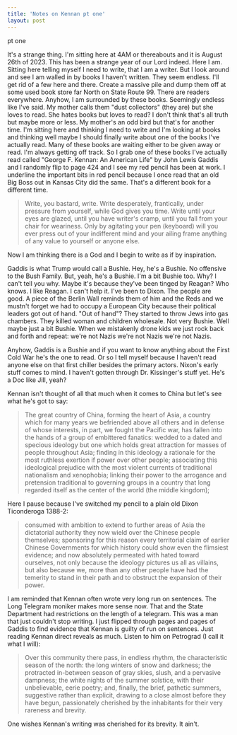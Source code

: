 ```yaml
---
title: 'Notes on Kennan pt one'
layout: post
---
```


pt one

It's a strange thing. I'm sitting here at 4AM or thereabouts and it is August 26th of 2023. This has been a strange year of our Lord indeed. Here I am. Sitting here telling myself I need to write, that I am a writer. But I look around and see I am walled in by books I haven't written. They seem endless. I'll get rid of a few here and there. Create a massive pile and dump them off at some used book store far North on State Route 99. There are readers everywhere. Anyhow, I am surrounded by these books. Seemingly endless like I've said. My mother calls them "dust collectors" (they are) but she loves to read. She hates books but loves to read? I don't think that's all truth but maybe more or less. My mother's an odd bird but that's for another time. I'm sitting here and thinking I need to write and I'm looking at books and thinking well maybe I should finally write about one of the books I've actually read. Many of these books are waiting either to be given away or read. I'm always getting off track. So I grab one of these books I've actually read called "George F. Kennan: An American Life" by John Lewis Gaddis and I randomly flip to page 424 and I see my red pencil has been at work. I underline the important bits in red pencil because I once read that an old Big Boss out in Kansas City did the same. That's a different book for a different time.

> Write, you bastard, write. Write desperately, frantically, under pressure from yourself, while God gives you time. Write until your eyes are glazed, until you have writer's cramp, until you fall from your chair for weariness. Only by agitating your pen (keyboard) will you ever press out of your indifferent mind and your ailing frame anything of any value to yourself or anyone else.

Now I am thinking there is a God and I begin to write as if by inspiration.

Gaddis is what Trump would call a Bushie. Hey, he's a Bushie. No offensive to the Bush Family. But, yeah, he's a Bushie. I'm a bit Bushie too. Why? I can't tell you why. Maybe it's because they've been tinged by Reagan? Who knows. I like Reagan. I can't help it. I've been to Dixon. The people are good. A piece of the Berlin Wall reminds them of him and the Reds and we mustn't forget we had to occupy a European City because their political leaders got out of hand. "Out of hand"? They started to throw Jews into gas chambers. They killed woman and children wholesale. Not very Bushie. Well maybe just a bit Bushie. When we mistakenly drone kids we just rock back and forth and repeat: we're not Nazis we're not Nazis we're not Nazis.

Anyhow, Gaddis is a Bushie and if you want to know anything about the First Cold War he's the one to read. Or so I tell myself because I haven't read anyone else on that first chiller besides the primary actors. Nixon's early stuff comes to mind. I haven't gotten through Dr. Kissinger's stuff yet. He's a Doc like Jill, yeah?

Kennan isn't thought of all that much when it comes to China but let's see what he's got to say:

> The great country of China, forming the heart of Asia, a country which for many years we befriended above all others and in defense of whose interests, in part, we fought the Pacific war, has fallen into the hands of a group of embittered fanatics: wedded to a dated and specious ideology but one which holds great attraction for masses of people throughout Asia; finding in this ideology a rationale for the most ruthless exertion if power over other people; associating this ideological prejudice with the most violent currents of traditional nationalism and xenophobia; linking their power to the arrogance and pretension traditional to governing groups in a country that long regarded itself as the center of the world (the middle kingdom);

Here I pause because I've switched my pencil to a plain old Dixon Ticonderoga 1388-2:

> consumed with ambition to extend to further areas of Asia the dictatorial authority they now wield over the Chinese people themselves; sponsoring for this reason every territorial claim of earlier Chinese Governments for which history could show even the flimsiest evidence; and now absolutely permeated with hated toward ourselves, not only because the ideology pictures us all as villains, but also because we, more than any other people have had the temerity to stand in their path and to obstruct the expansion of their power.

I am reminded that Kennan often wrote very long run on sentences. The Long Telegram moniker makes more sense now. That and the State Department had restrictions on the length of a telegram. This was a man that just couldn't stop writing. I just flipped through pages and pages of Gaddis to find evidence that Kennan is guilty of run on sentences. Just reading Kennan direct reveals as much. Listen to him on Petrograd (I call it what I will):

> Over this community there pass, in endless rhythm, the characteristic season of the north: the long winters of snow and darkness; the protracted in-between season of gray skies, slush, and a pervasive dampness; the white nights of the summer solstice, with their unbelievable, eerie poetry; and, finally, the brief, pathetic summers, suggestive rather than explicit, drawing to a close almost before they have begun, passionately cherished by the inhabitants for their very rareness and brevity.

One wishes Kennan's writing was cherished for its brevity. It ain't.
